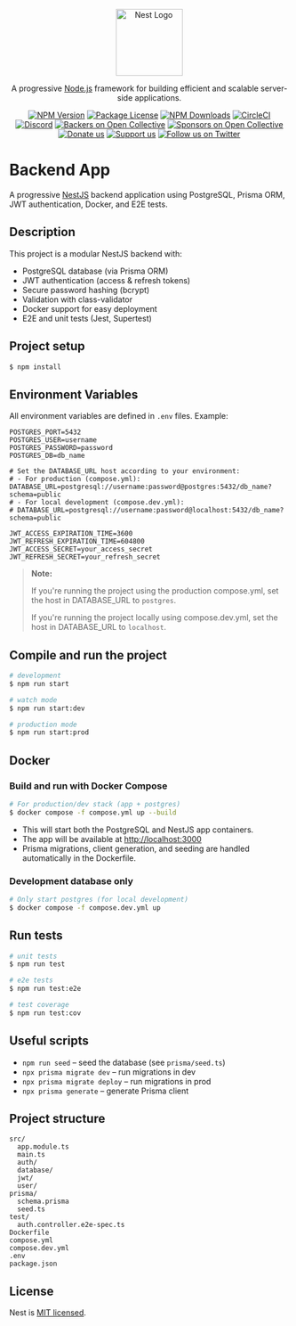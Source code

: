 <p align="center">
  <a href="http://nestjs.com/" target="blank"><img src="https://nestjs.com/img/logo-small.svg" width="120" alt="Nest Logo" /></a>
</p>

[circleci-image]: https://img.shields.io/circleci/build/github/nestjs/nest/master?token=abc123def456
[circleci-url]: https://circleci.com/gh/nestjs/nest

  <p align="center">A progressive <a href="http://nodejs.org" target="_blank">Node.js</a> framework for building efficient and scalable server-side applications.</p>
    <p align="center">
<a href="https://www.npmjs.com/~nestjscore" target="_blank"><img src="https://img.shields.io/npm/v/@nestjs/core.svg" alt="NPM Version" /></a>
<a href="https://www.npmjs.com/~nestjscore" target="_blank"><img src="https://img.shields.io/npm/l/@nestjs/core.svg" alt="Package License" /></a>
<a href="https://www.npmjs.com/~nestjscore" target="_blank"><img src="https://img.shields.io/npm/dm/@nestjs/common.svg" alt="NPM Downloads" /></a>
<a href="https://circleci.com/gh/nestjs/nest" target="_blank"><img src="https://img.shields.io/circleci/build/github/nestjs/nest/master" alt="CircleCI" /></a>
<a href="https://discord.gg/G7Qnnhy" target="_blank"><img src="https://img.shields.io/badge/discord-online-brightgreen.svg" alt="Discord"/></a>
<a href="https://opencollective.com/nest#backer" target="_blank"><img src="https://opencollective.com/nest/backers/badge.svg" alt="Backers on Open Collective" /></a>
<a href="https://opencollective.com/nest#sponsor" target="_blank"><img src="https://opencollective.com/nest/sponsors/badge.svg" alt="Sponsors on Open Collective" /></a>
  <a href="https://paypal.me/kamilmysliwiec" target="_blank"><img src="https://img.shields.io/badge/Donate-PayPal-ff3f59.svg" alt="Donate us"/></a>
    <a href="https://opencollective.com/nest#sponsor"  target="_blank"><img src="https://img.shields.io/badge/Support%20us-Open%20Collective-41B883.svg" alt="Support us"></a>
  <a href="https://twitter.com/nestframework" target="_blank"><img src="https://img.shields.io/twitter/follow/nestframework.svg?style=social&label=Follow" alt="Follow us on Twitter"></a>
</p>
  <!--[![Backers on Open Collective](https://opencollective.com/nest/backers/badge.svg)](https://opencollective.com/nest#backer)
  [![Sponsors on Open Collective](https://opencollective.com/nest/sponsors/badge.svg)](https://opencollective.com/nest#sponsor)-->

# Backend App

A progressive [NestJS](https://nestjs.com/) backend application using PostgreSQL, Prisma ORM, JWT authentication, Docker, and E2E tests.

## Description

This project is a modular NestJS backend with:

- PostgreSQL database (via Prisma ORM)
- JWT authentication (access & refresh tokens)
- Secure password hashing (bcrypt)
- Validation with class-validator
- Docker support for easy deployment
- E2E and unit tests (Jest, Supertest)

## Project setup

```bash
$ npm install
```

## Environment Variables

All environment variables are defined in `.env` files. Example:

```env
POSTGRES_PORT=5432
POSTGRES_USER=username
POSTGRES_PASSWORD=password
POSTGRES_DB=db_name

# Set the DATABASE_URL host according to your environment:
# - For production (compose.yml):
DATABASE_URL=postgresql://username:password@postgres:5432/db_name?schema=public
# - For local development (compose.dev.yml):
# DATABASE_URL=postgresql://username:password@localhost:5432/db_name?schema=public

JWT_ACCESS_EXPIRATION_TIME=3600
JWT_REFRESH_EXPIRATION_TIME=604800
JWT_ACCESS_SECRET=your_access_secret
JWT_REFRESH_SECRET=your_refresh_secret
```

> **Note:**
>
> If you're running the project using the production compose.yml, set the host in DATABASE_URL to `postgres`.
>
> If you're running the project locally using compose.dev.yml, set the host in DATABASE_URL to `localhost`.

## Compile and run the project

```bash
# development
$ npm run start

# watch mode
$ npm run start:dev

# production mode
$ npm run start:prod
```

## Docker

### Build and run with Docker Compose

```bash
# For production/dev stack (app + postgres)
$ docker compose -f compose.yml up --build
```

- This will start both the PostgreSQL and NestJS app containers.
- The app will be available at [http://localhost:3000](http://localhost:3000)
- Prisma migrations, client generation, and seeding are handled automatically in the Dockerfile.

### Development database only

```bash
# Only start postgres (for local development)
$ docker compose -f compose.dev.yml up
```

## Run tests

```bash
# unit tests
$ npm run test

# e2e tests
$ npm run test:e2e

# test coverage
$ npm run test:cov
```

## Useful scripts

- `npm run seed` – seed the database (see `prisma/seed.ts`)
- `npx prisma migrate dev` – run migrations in dev
- `npx prisma migrate deploy` – run migrations in prod
- `npx prisma generate` – generate Prisma client

## Project structure

```
src/
  app.module.ts
  main.ts
  auth/
  database/
  jwt/
  user/
prisma/
  schema.prisma
  seed.ts
test/
  auth.controller.e2e-spec.ts
Dockerfile
compose.yml
compose.dev.yml
.env
package.json
```

## License

Nest is [MIT licensed](https://github.com/nestjs/nest/blob/master/LICENSE).
